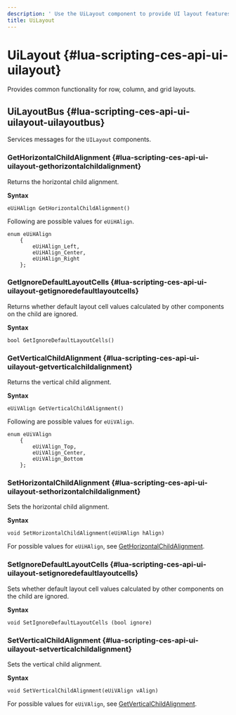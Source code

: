```yaml
---
description: ' Use the UiLayout component to provide UI layout features in &ALYlong;. '
title: UiLayout
---
```

# UiLayout {#lua-scripting-ces-api-ui-uilayout}

Provides common functionality for row, column, and grid layouts\.

## UiLayoutBus {#lua-scripting-ces-api-ui-uilayout-uilayoutbus}

Services messages for the `UILayout` components\.

### GetHorizontalChildAlignment {#lua-scripting-ces-api-ui-uilayout-gethorizontalchildalignment}

Returns the horizontal child alignment\.

**Syntax**

```
eUiHAlign GetHorizontalChildAlignment()
```

Following are possible values for `eUiHAlign`\.

```
enum eUiHAlign
    {
        eUiHAlign_Left,
        eUiHAlign_Center,
        eUiHAlign_Right
    };
```

### GetIgnoreDefaultLayoutCells {#lua-scripting-ces-api-ui-uilayout-getignoredefaultlayoutcells}

Returns whether default layout cell values calculated by other components on the child are ignored\.

**Syntax**

```
bool GetIgnoreDefaultLayoutCells()
```

### GetVerticalChildAlignment {#lua-scripting-ces-api-ui-uilayout-getverticalchildalignment}

Returns the vertical child alignment\.

**Syntax**

```
eUiVAlign GetVerticalChildAlignment()
```

Following are possible values for `eUiVAlign`\.

```
enum eUiVAlign
    {
        eUiVAlign_Top,
        eUiVAlign_Center,
        eUiVAlign_Bottom
    };
```

### SetHorizontalChildAlignment {#lua-scripting-ces-api-ui-uilayout-sethorizontalchildalignment}

Sets the horizontal child alignment\.

**Syntax**

```
void SetHorizontalChildAlignment(eUiHAlign hAlign)
```

For possible values for `eUiHAlign`, see [GetHorizontalChildAlignment](#lua-scripting-ces-api-ui-uilayout-gethorizontalchildalignment)\.

### SetIgnoreDefaultLayoutCells {#lua-scripting-ces-api-ui-uilayout-setignoredefaultlayoutcells}

Sets whether default layout cell values calculated by other components on the child are ignored\.

**Syntax**

```
void SetIgnoreDefaultLayoutCells (bool ignore)
```

### SetVerticalChildAlignment {#lua-scripting-ces-api-ui-uilayout-setverticalchildalignment}

Sets the vertical child alignment\.

**Syntax**

```
void SetVerticalChildAlignment(eUiVAlign vAlign)
```

For possible values for `eUiVAlign`, see [GetVerticalChildAlignment](#lua-scripting-ces-api-ui-uilayout-getverticalchildalignment)\.